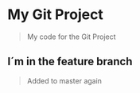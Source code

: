 # My Git Project

> My code for the Git Project

## I´m in the feature branch

> Added to master again
